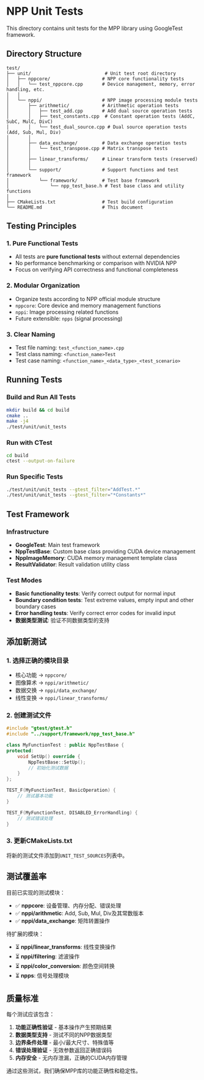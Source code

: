 # NPP Unit Tests

This directory contains unit tests for the MPP library using GoogleTest framework.

## Directory Structure

```
test/
├── unit/                           # Unit test root directory
│   ├── nppcore/                   # NPP core functionality tests
│   │   └── test_nppcore.cpp       # Device management, memory, error handling, etc.
│   │
│   └── nppi/                      # NPP image processing module tests
│       ├── arithmetic/            # Arithmetic operation tests
│       │   ├── test_add.cpp       # Add dual source operation tests
│       │   ├── test_constants.cpp  # Constant operation tests (AddC, SubC, MulC, DivC)
│       │   └── test_dual_source.cpp # Dual source operation tests (Add, Sub, Mul, Div)
│       │
│       ├── data_exchange/         # Data exchange operation tests
│       │   └── test_transpose.cpp # Matrix transpose tests
│       │
│       ├── linear_transforms/     # Linear transform tests (reserved)
│       │
│       └── support/               # Support functions and test framework
│           └── framework/         # Test base framework
│               └── npp_test_base.h # Test base class and utility functions
│
├── CMakeLists.txt                 # Test build configuration
└── README.md                      # This document
```

## Testing Principles

### 1. Pure Functional Tests
- All tests are **pure functional tests** without external dependencies
- No performance benchmarking or comparison with NVIDIA NPP
- Focus on verifying API correctness and functional completeness

### 2. Modular Organization
- Organize tests according to NPP official module structure
- `nppcore`: Core device and memory management functions
- `nppi`: Image processing related functions
- Future extensible: `npps` (signal processing)

### 3. Clear Naming
- Test file naming: `test_<function_name>.cpp`
- Test class naming: `<function_name>Test` 
- Test case naming: `<function_name>_<data_type>_<test_scenario>`

## Running Tests

### Build and Run All Tests
```bash
mkdir build && cd build
cmake ..
make -j4
./test/unit/unit_tests
```

### Run with CTest
```bash
cd build
ctest --output-on-failure
```

### Run Specific Tests
```bash
./test/unit/unit_tests --gtest_filter="AddTest.*"
./test/unit/unit_tests --gtest_filter="*Constants*"
```

## Test Framework

### Infrastructure
- **GoogleTest**: Main test framework
- **NppTestBase**: Custom base class providing CUDA device management
- **NppImageMemory**: CUDA memory management template class
- **ResultValidator**: Result validation utility class

### Test Modes
- **Basic functionality tests**: Verify correct output for normal input
- **Boundary condition tests**: Test extreme values, empty input and other boundary cases
- **Error handling tests**: Verify correct error codes for invalid input
- **数据类型测试**: 验证不同数据类型的支持

## 添加新测试

### 1. 选择正确的模块目录
- 核心功能 → `nppcore/`
- 图像算术 → `nppi/arithmetic/`
- 数据交换 → `nppi/data_exchange/`
- 线性变换 → `nppi/linear_transforms/`

### 2. 创建测试文件
```cpp
#include "gtest/gtest.h"
#include "../support/framework/npp_test_base.h"

class MyFunctionTest : public NppTestBase {
protected:
    void SetUp() override {
        NppTestBase::SetUp();
        // 初始化测试数据
    }
};

TEST_F(MyFunctionTest, BasicOperation) {
    // 测试基本功能
}

TEST_F(MyFunctionTest, DISABLED_ErrorHandling) {
    // 测试错误处理
}
```

### 3. 更新CMakeLists.txt
将新的测试文件添加到`UNIT_TEST_SOURCES`列表中。

## 测试覆盖率

目前已实现的测试模块：
- ✅ **nppcore**: 设备管理、内存分配、错误处理
- ✅ **nppi/arithmetic**: Add, Sub, Mul, Div及其常数版本
- ✅ **nppi/data_exchange**: 矩阵转置操作

待扩展的模块：
- ⏳ **nppi/linear_transforms**: 线性变换操作
- ⏳ **nppi/filtering**: 滤波操作  
- ⏳ **nppi/color_conversion**: 颜色空间转换
- ⏳ **npps**: 信号处理模块

## 质量标准

每个测试应该包含：
1. **功能正确性验证** - 基本操作产生预期结果
2. **数据类型支持** - 测试不同的NPP数据类型
3. **边界条件处理** - 最小/最大尺寸、特殊值等
4. **错误处理验证** - 无效参数返回正确错误码
5. **内存安全** - 无内存泄漏，正确的CUDA内存管理

通过这些测试，我们确保MPP库的功能正确性和稳定性。